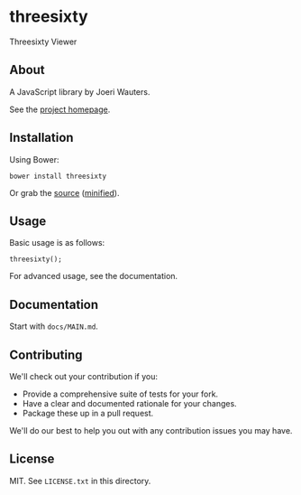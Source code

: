 # threesixty

Threesixty Viewer

## About

A JavaScript library by Joeri Wauters.

See the [project homepage](http://wautersj.github.io/threesixty).

## Installation

Using Bower:

    bower install threesixty

Or grab the [source](https://github.com/wautersj/threesixty/dist/threesixty.js) ([minified](https://github.com/wautersj/threesixty/dist/threesixty.min.js)).

## Usage

Basic usage is as follows:

    threesixty();

For advanced usage, see the documentation.

## Documentation

Start with `docs/MAIN.md`.

## Contributing

We'll check out your contribution if you:

* Provide a comprehensive suite of tests for your fork.
* Have a clear and documented rationale for your changes.
* Package these up in a pull request.

We'll do our best to help you out with any contribution issues you may have.

## License

MIT. See `LICENSE.txt` in this directory.
